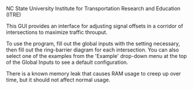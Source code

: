 NC State University
Institute for Transportation Research and Education (ITRE)

This GUI provides an interface for adjusting signal offsets in a corridor of
intersections to maximize traffic throuput.

To use the program, fill out the global inputs with the setting necessary, then fill out the ring-barrier diagram for each intersection. You can also select one of the examples from the 'Example' drop-down menu at the top of the Global Inputs to see a default configuration.

There is a known memory leak that causes RAM usage to creep up over time, but it should not affect normal usage.
